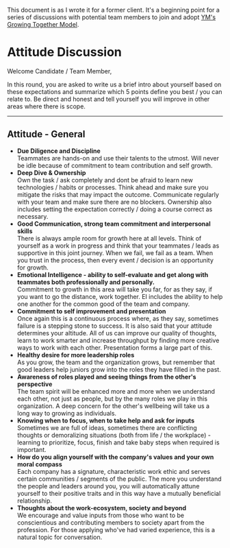 ﻿This document is as I wrote it for a former client. It's a beginning point for a series  of discussions with potential team members to join and adopt [YM's Growing Together Model](../growing-together/). 

# Attitude Discussion

Welcome Candidate / Team Member,

In this round, you are asked to write us a brief intro about yourself based on these expectations and summarize which 5 points define you best / you can relate to. Be direct and honest and tell yourself you will improve in other areas where there is scope.

---

## Attitude - General
- **Due Diligence and Discipline**<br />
	Teammates are hands-on and use their talents to the utmost. Will never be idle because of commitment to team contribution and self growth.
- **Deep Dive & Ownership**<br />
	Own the task / ask completely and dont be afraid to learn new technologies / habits or processes. Think ahead and make sure you mitigate the risks that may impact the outcome. Communicate regularly with your team and make sure there are no blockers. Ownership also includes setting the expectation correctly / doing a course correct as necessary.
- **Good Communication, strong team commitment and interpersonal skills**<br />
	There is always ample room for growth here at all levels. Think of yourself as a work in progress and think that your teammates / leads as supportive in this joint journey. When we fail, we fail as a team. When you trust in the process, then every event / decision is an opportunity for growth.
- **Emotional Intelligence - ability to self-evaluate and get along with teammates both professionally and personally.**<br />
	Commitment to growth in this area will take you far, for as they say, if you want to go the distance, work together. EI includes the ability to help one another for the common good of the team and company.
- **Commitment to self improvement and presentation**<br />
	Once again this is a continuous process where, as they say, sometimes failure is a stepping stone to success. It is also said that your attitude determines your altitude. All of us can improve our quality of thoughts, learn to work smarter and increase throughput by finding more creative ways to work with each other. Presentation forms a large part of this.
- **Healthy desire for more leadership roles**<br />
	As you grow, the team and the organization grows, but remember that good leaders help juniors grow into the roles they have filled in the past.
- **Awareness of roles played and seeing things from the other's perspective**<br />
	The team spirit will be enhanced more and more when we understand each other, not just as people, but by the many roles we play in this organization. A deep concern for the other's wellbeing will take us a long way to growing as individuals.
- **Knowing when to focus, when to take help and ask for inputs**<br />
	Sometimes we are full of ideas, sometimes there are conflicting thoughts or demoralizing situations (both from life / the workplace) - learning to prioritize, focus, finish and take baby steps when required is important.
- **How do you align yourself with the company's values and your own moral compass**<br />
	Each company has a signature, characteristic work ethic and serves certain communities / segments of the public. The more you understand the people and leaders around you, you will automatically attune yourself to their positive traits and in this way have a mutually beneficial relationship.
- **Thoughts about the work-ecosystem, society and beyond**<br />
	We encourage and value inputs from those who want to be conscientious and contributing members to society apart from the profession. For those applying who've had varied experience, this is a natural topic for conversation.
